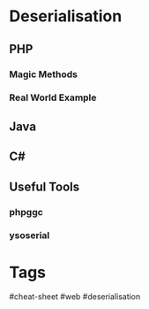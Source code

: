 # Deserialisation

## PHP

### Magic Methods

### Real World Example

## Java

## C#

## Useful Tools

### phpggc

### ysoserial

# Tags

#cheat-sheet #web #deserialisation